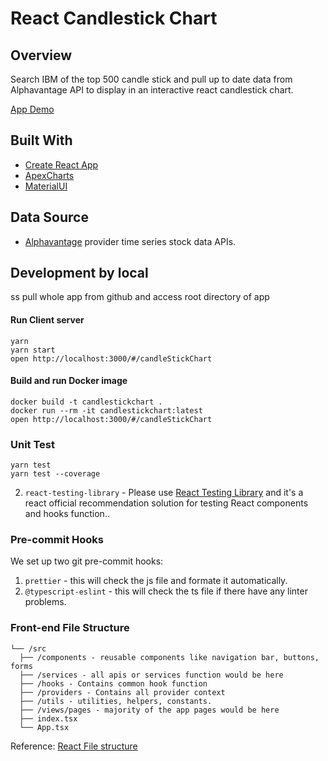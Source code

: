 # React Candlestick Chart

## Overview
Search IBM of the top 500 candle stick and pull up to date data from Alphavantage API to display in an interactive react candlestick chart.
<br />
<p align="left"><a href="https://jerrypeace.github.io/candlestick-chart/#/candleStickChart">App Demo</a></p>

## Built With

* [Create React App](https://github.com/facebook/create-react-app)
* [ApexCharts](https://apexcharts.com/)
* [MaterialUI](https://material-ui.com/)


## Data Source

* [Alphavantage](https://www.alphavantage.co/documentation/) provider time series stock data APIs.


## Development by local
ss
pull whole app from github and access root directory of app

#### Run Client server

```
yarn
yarn start
open http://localhost:3000/#/candleStickChart
```

#### Build and run Docker image

```
docker build -t candlestickchart .
docker run --rm -it candlestickchart:latest
open http://localhost:3000/#/candleStickChart
  ```

###  Unit Test
```
yarn test
yarn test --coverage
```
2. `react-testing-library` - Please use [React Testing Library](https://testing-library.com/docs/react-testing-library/intro) and it's a react official recommendation solution for testing React components and hooks function..

###  Pre-commit Hooks
We set up two git pre-commit hooks:

1. `prettier` - this will check the js file and formate it automatically.
2. `@typescript-eslint` - this will check the ts file if there have any linter problems.

### Front-end File Structure
```
└── /src
  ├── /components - reusable components like navigation bar, buttons, forms
  ├── /services - all apis or services function would be here
  ├── /hooks - Contains common hook function
  ├── /providers - Contains all provider context
  ├── /utils - utilities, helpers, constants.
  ├── /views/pages - majority of the app pages would be here
  ├── index.tsx
  └── App.tsx
```
Reference: [React File structure](https://reactjs.org/docs/faq-structure.html)
